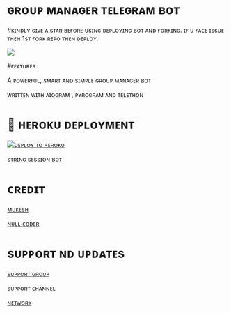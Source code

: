 
  # ɢʀᴏᴜᴘ  ᴍᴀɴᴀɢᴇʀ ᴛᴇʟᴇɢʀᴀᴍ ʙᴏᴛ

#ᴋɪɴᴅʟʏ ɢɪᴠᴇ ᴀ sᴛᴀʀ  ʙᴇғᴏʀᴇ  ᴜsɪɴɢ  ᴅᴇᴘʟᴏʏɪɴɢ ʙᴏᴛ ᴀɴᴅ ғᴏʀᴋɪɴɢ.
 ɪғ ᴜ ғᴀᴄᴇ ɪssᴜᴇ ᴛʜᴇɴ 1sᴛ ғᴏʀᴋ ʀᴇᴘᴏ ᴛʜᴇɴ ᴅᴇᴘʟᴏʏ.


<p> 
  <img src="https://telegra.ph/file/fc0c0be621080fe18ef3a.jpg">
</p>

 #ғᴇᴀᴛᴜʀᴇs

A  ᴘᴏᴡᴇʀғᴜʟ, sᴍᴀʀᴛ ᴀɴᴅ sɪᴍᴘʟᴇ ɢʀᴏᴜᴘ ᴍᴀɴᴀɢᴇʀ ʙᴏᴛ

ᴡʀɪᴛᴛᴇɴ  ᴡɪᴛʜ ᴀɪᴏɢʀᴀᴍ , ᴘʏʀᴏɢʀᴀᴍ  ᴀɴᴅ  ᴛᴇʟᴇᴛʜᴏɴ


# 🚀 ʜᴇʀᴏᴋᴜ  ᴅᴇᴘʟᴏʏᴍᴇɴᴛ


[![ᴅᴇᴘʟᴏʏ ᴛᴏ ʜᴇʀᴏᴋᴜ](https://www.herokucdn.com/deploy/button.svg)](https://heroku.com/deploy?template=https://github.com/Itz-mst-boy/Group-Manager)

[sᴛʀɪɴɢ   sᴇssɪᴏɴ ʙᴏᴛ](https://t.me/itz_string_session_bot)



# ᴄʀᴇᴅɪᴛ

[ᴍᴜᴋᴇsʜ](https://t.me/itz_mst_boy)

[ɴᴜʟʟ ᴄᴏᴅᴇʀ](https://t.me/Shubhanshutya)

#  sᴜᴘᴘᴏʀᴛ ɴᴅ ᴜᴘᴅᴀᴛᴇs

[sᴜᴘᴘᴏʀᴛ ɢʀᴏᴜᴘ](https://t.me/worldwide_friend_zone)

[sᴜᴘᴘᴏʀᴛ ᴄʜᴀɴɴᴇʟ](https://t.me/mukhushi_official)

[ ɴᴇᴛᴡᴏʀᴋ ](https://t.me/mastermind_network_official)
